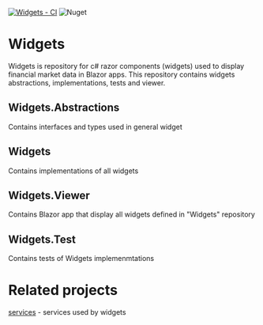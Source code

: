 [![Widgets - CI](https://github.com/Market-Scientists/widgets/actions/workflows/ci.yaml/badge.svg?branch=main)](https://github.com/Market-Scientists/widgets/actions/workflows/ci.yaml)
![Nuget](https://img.shields.io/nuget/v/MarketScientists.Widgets)

# Widgets
Widgets is repository for c# razor components (widgets) used to display financial market data in Blazor apps.
This repository contains widgets abstractions, implementations, tests and viewer.

## Widgets.Abstractions
Contains interfaces and types used in general widget

## Widgets 
Contains implementations of all widgets

## Widgets.Viewer
Contains Blazor app that display all widgets defined in "Widgets" repository

## Widgets.Test
Contains tests of Widgets implemenmtations

# Related projects
[services](https://github.com/Market-Scientists/services) - services used by widgets